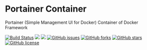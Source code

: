 # Portainer Container
Portainer (Simple Management UI for Docker) Container of Docker Framework

[![Build Status](https://travis-ci.org/dockerframework/portainer.svg?branch=master)](https://travis-ci.org/dockerframework/portainer) [![](https://images.microbadger.com/badges/image/dockerframework/portainer:1.18.svg)](https://microbadger.com/images/dockerframework/portainer:1.18 "Layers") [![](https://images.microbadger.com/badges/version/dockerframework/portainer:1.18.svg)](https://microbadger.com/images/dockerframework/portainer:1.18 "Version") [![GitHub issues](https://img.shields.io/github/issues/dockerframework/portainer.svg)](https://github.com/dockerframework/portainer/issues) [![GitHub forks](https://img.shields.io/github/forks/dockerframework/portainer.svg)](https://github.com/dockerframework/portainer/network) [![GitHub stars](https://img.shields.io/github/stars/dockerframework/portainer.svg)](https://github.com/dockerframework/portainer/stargazers) [![GitHub license](https://img.shields.io/badge/license-MIT-blue.svg)](https://raw.githubusercontent.com/dockerframework/portainer/master/LICENSE)
